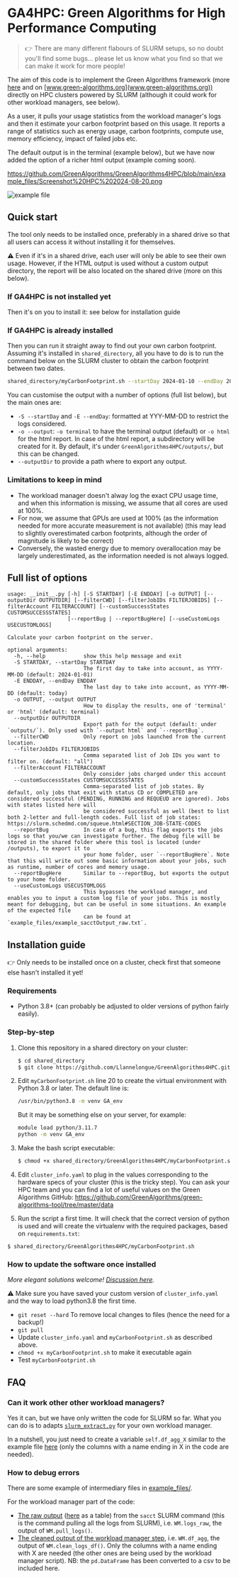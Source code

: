 # GA4HPC: Green Algorithms for High Performance Computing

> :point_right: There are many different flabours of SLURM setups, so no doubt you'll find some bugs... 
please let us know what you find so that we can make it work for more people! 

The aim of this code is to implement the Green Algorithms framework 
(more [here](https://onlinelibrary.wiley.com/doi/abs/10.1002/advs.202100707) 
and on [www.green-algorithms.org](www.green-algorithms.org)) 
directly on HPC clusters powered by SLURM (although it could work for other workload managers, see below).

As a user, it pulls your usage statistics from the workload manager's logs and then it estimate your carbon footprint based on this usage.
It reports a range of statistics such as energy usage, carbon footprints, compute use, memory efficiency, impact of failed jobs etc.

The default output is in the terminal (example below), but we have now added the option of a richer html output (example coming soon).

https://github.com/GreenAlgorithms/GreenAlgorithms4HPC/blob/main/example_files/Screenshot%20HPC%202024-08-20.png

![example file](https://github.com/GreenAlgorithms/GreenAlgorithms4HPC/blob/main/example_files/Screenshot%20HPC%202024-08-20.png)

## Quick start

The tool only needs to be installed once, preferably in a shared drive so that all users can access it without installing 
it for themselves.

:warning: Even if it's in a shared drive, each user will only be able to see their own usage. 
However, if the HTML output is used without a custom output directory, the report will be also located on the shared drive
(more on this below).

### If GA4HPC is not installed yet

Then it's on you to install it: see below for installation guide

### If GA4HPC is already installed

Then you can run it straight away to find out your own carbon footprint. 
Assuming it's installed in `shared_directory`, all you have to do is to run the command below on the SLURM cluster to obtain the carbon footprint between two dates. 
```bash
shared_directory/myCarbonFootprint.sh --startDay 2024-01-10 --endDay 2024-08-15
```

You can customise the output with a number of options (full list below), but the main ones are:
- `-S --startDay` and `-E --endDay`: formatted at YYY-MM-DD to restrict the logs considered. 
- `-o --output`: `-o terminal` to have the terminal output (default) or `-o html` for the html report. 
In case of the html report, a subdirectory will be created for it. 
By default, it's under `GreenAlgorithms4HPC/outputs/`, but this can be changed. 
- `--outputDir` to provide a path where to export any output. 

### Limitations to keep in mind

 - The workload manager doesn't alway log the exact CPU usage time, and when this information is missing, we assume that all cores are used at 100%.
 - For now, we assume that GPUs are used at 100% (as the information needed for more accurate measurement is not available)
 (this may lead to slightly overestimated carbon footprints, although the order of magnitude is likely to be correct)
 - Conversely, the wasted energy due to memory overallocation may be largely underestimated, as the information needed is not always logged.


## Full list of options

```
usage: __init__.py [-h] [-S STARTDAY] [-E ENDDAY] [-o OUTPUT] [--outputDir OUTPUTDIR] [--filterCWD] [--filterJobIDs FILTERJOBIDS] [--filterAccount FILTERACCOUNT] [--customSuccessStates CUSTOMSUCCESSSTATES]
                   [--reportBug | --reportBugHere] [--useCustomLogs USECUSTOMLOGS]

Calculate your carbon footprint on the server.

optional arguments:
  -h, --help            show this help message and exit
  -S STARTDAY, --startDay STARTDAY
                        The first day to take into account, as YYYY-MM-DD (default: 2024-01-01)
  -E ENDDAY, --endDay ENDDAY
                        The last day to take into account, as YYYY-MM-DD (default: today)
  -o OUTPUT, --output OUTPUT
                        How to display the results, one of 'terminal' or 'html' (default: terminal)
  --outputDir OUTPUTDIR
                        Export path for the output (default: under `outputs/`). Only used with `--output html` and `--reportBug`.
  --filterCWD           Only report on jobs launched from the current location.
  --filterJobIDs FILTERJOBIDS
                        Comma separated list of Job IDs you want to filter on. (default: "all")
  --filterAccount FILTERACCOUNT
                        Only consider jobs charged under this account
  --customSuccessStates CUSTOMSUCCESSSTATES
                        Comma-separated list of job states. By default, only jobs that exit with status CD or COMPLETED are considered successful (PENDING, RUNNING and REQUEUD are ignored). Jobs with states listed here will
                        be considered successful as well (best to list both 2-letter and full-length codes. Full list of job states: https://slurm.schedmd.com/squeue.html#SECTION_JOB-STATE-CODES
  --reportBug           In case of a bug, this flag exports the jobs logs so that you/we can investigate further. The debug file will be stored in the shared folder where this tool is located (under /outputs), to export it to
                        your home folder, user `--reportBugHere`. Note that this will write out some basic information about your jobs, such as runtime, number of cores and memory usage.
  --reportBugHere       Similar to --reportBug, but exports the output to your home folder.
  --useCustomLogs USECUSTOMLOGS
                        This bypasses the workload manager, and enables you to input a custom log file of your jobs. This is mostly meant for debugging, but can be useful in some situations. An example of the expected file
                        can be found at `example_files/example_sacctOutput_raw.txt`.
```

## Installation guide

:point_right: Only needs to be installed once on a cluster, check first that someone else hasn't installed it yet!

### Requirements
- Python 3.8+ (can probably be adjusted to older versions of python fairly easily).

### Step-by-step

1. Clone this repository in a shared directory on your cluster:
    ```bash
    $ cd shared_directory 
    $ git clone https://github.com/Llannelongue/GreenAlgorithms4HPC.git
    ```

2. Edit `myCarbonFootprint.sh` line 20 to create the virtual environment with Python 3.8 or later. 
The default line is:
    ```bash
    /usr/bin/python3.8 -m venv GA_env
    ```
    But it may be something else on your server, for example:
    ```bash
    module load python/3.11.7
    python -m venv GA_env
    ```

3. Make the bash script executable: 
    ```bash
    $ chmod +x shared_directory/GreenAlgorithms4HPC/myCarbonFootprint.sh
    ```

4. Edit `cluster_info.yaml` to plug in the values corresponding to the hardware specs of your cluster
   (this is the tricky step). You can ask your HPC team and 
   you can find a lot of useful values on the Green Algorithms GitHub: https://github.com/GreenAlgorithms/green-algorithms-tool/tree/master/data

5. Run the script a first time. It will check that the correct version of python is used 
and will create the virtualenv with the required packages, based on `requirements.txt`:
```shell script
$ shared_directory/GreenAlgorithms4HPC/myCarbonFootprint.sh
```

### How to update the software once installed

_More elegant solutions welcome! [Discussion here](https://github.com/Llannelongue/GreenAlgorithms4HPC/issues/1)._

⚠️ Make sure you have saved your custom version of `cluster_info.yaml` 
and the way to load python3.8 the first time.

- `git reset --hard` To remove local changes to files (hence the need for a backup!)
- `git pull`
- Update `cluster_info.yaml` and `myCarbonFootprint.sh` as described above.
- `chmod +x myCarbonFootprint.sh` to make it executable again
- Test `myCarbonFootprint.sh` 

## FAQ

### Can it work other other workload managers?

Yes it can, but we have only written the code for SLURM so far. 
What you can do is to adapts [`slurm_extract.py`](backend/slurm_extract.py) for your own workload manager.

In a nutshell, you just need to create a variable `self.df_agg_X` similar to the example file [here](example_files/example_output_workloadManager.tsv)
(only the columns with a name ending in X in the code are needed).

### How to debug errors
There are some example of intermediary files in [example_files/](example_files/).

For the workload manager part of the code:
- [The raw output](example_files/example_sacctOutput_raw.txt) ([here](example_files/example_sacctOutput_raw_asDF.tsv) as a table) from the `sacct` SLURM command (this is the command pulling all the logs from SLURM), i.e. `WM.logs_raw`, the output of `WM.pull_logs()`.
- [The cleaned output of the workload manager step](example_files/example_output_workloadManager.tsv), i.e. `WM.df_agg`, the output of `WM.clean_logs_df()`. Only the columns with a name ending with X are needed (the other ones are being used by the workload manager script). NB: the `pd.DataFrame` has been converted to a csv to be included here.

